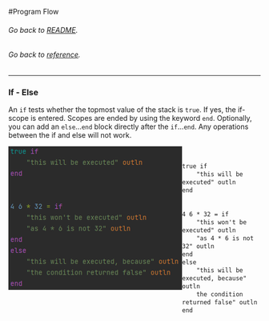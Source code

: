 #<a id="top"/>Program Flow
###### Go back to [README](../../README.md).
###### Go back to [reference](../reference.md).

---

### If - Else

An `if` tests whether the topmost value of the stack is `true`. If yes, the if-scope is entered. 
Scopes are ended by using the keyword `end`. Optionally, you can add an `else`...`end` block 
directly after the `if`...`end`. Any operations between the if and else will not work.

<img align="left" src="if-else.png">

<br>

```
true if
    "this will be executed" outln
end


4 6 * 32 = if
    "this won't be executed" outln
    "as 4 * 6 is not 32" outln
end
else
    "this will be executed, because" outln
    the condition returned false" outln
end
```
